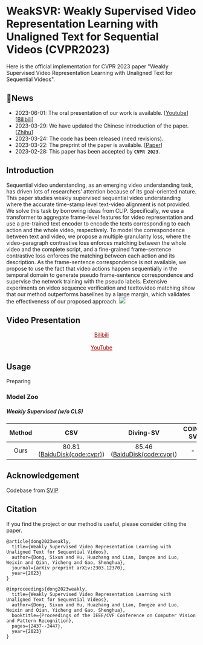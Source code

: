 # WeakSVR: Weakly Supervised Video Representation Learning with Unaligned Text for Sequential Videos (CVPR2023)

Here is the official implementation for CVPR 2023 paper "Weakly Supervised Video Representation Learning with Unaligned Text for Sequential Videos".

## 🌱News
- 2023-06-01: The oral presentation of our work is available. [[Youtube](https://www.youtube.com/watch?v=AqozSRYP7Pc)] [[Bilibili](https://www.bilibili.com/video/BV1AW4y1R7um/)]
- 2023-03-29: We have updated the Chinese introduction of the paper. [[Zhihu](https://zhuanlan.zhihu.com/p/617926257)]
- 2023-03-24: The code has been released (need revisions).
- 2023-03-22: The preprint of the paper is available. [[Paper](https://arxiv.org/abs/2303.12370)]
- 2023-02-28: This paper has been accepted by **`CVPR 2023`**.

## Introduction
Sequential video understanding, as an emerging video understanding task, has driven lots of researchers’ attention because of its goal-oriented nature. This paper studies weakly supervised sequential video understanding where the accurate time-stamp level text-video alignment is not provided. We solve this task by borrowing ideas from CLIP. Specifically, we use a transformer to aggregate frame-level features for video representation and use a pre-trained text encoder to encode the texts corresponding to each action and the whole video, respectively. To model the correspondence between text and video, we propose a multiple granularity loss, where the video-paragraph contrastive loss enforces matching between the whole video and the complete script, and a fine-grained frame-sentence contrastive loss enforces the matching between each action and its description. As the frame-sentence correspondence is not available, we propose to use the fact that video actions happen sequentially in the temporal domain to generate pseudo frame-sentence correspondence and supervise the network training with the pseudo labels. Extensive experiments on video sequence verification and texttovideo matching show that our method outperforms baselines by a large margin, which validates the effectiveness of our proposed approach.
![](https://github.com/svip-lab/WeakSVR/blob/main/figs/sequence%20video.jpg)
## Video Presentation  
<center><a href="https://www.bilibili.com/video/BV1AW4y1R7um/" target="_blank" style="color: #990000"> Bilibili </a></center>       <br/> 
<center><a href="https://www.youtube.com/watch?v=AqozSRYP7Pc" target="_blank" style="color: #990000"> YouTube </a></center>  

## Usage  
Preparing

### Model Zoo
##### Weakly Supervised (w/o CLS)
|  Method   | CSV | Diving-SV | COIN-SV |
|  :---: | :-----: | :----:  | :----: | 
| Ours  | 80.81 ([BaiduDisk(code:cvpr)](  https://pan.baidu.com/s/1x660E9b3_BvHidEG6wAbLQ?pwd=cvpr)) | 85.46 ([BaiduDisk(code:cvpr)](https://pan.baidu.com/s/1zGixeyLq8HNaNCQptpwz3g?pwd=cvpr))  |  -  |

## Acknowledgement
Codebase from [SVIP](https://github.com/svip-lab/SVIP-Sequence-VerIfication-for-Procedures-in-Videos)

## Citation 
If you find the project or our method is useful, please consider citing the paper.  
```
@article{dong2023weakly,
  title={Weakly Supervised Video Representation Learning with Unaligned Text for Sequential Videos},
  author={Dong, Sixun and Hu, Huazhang and Lian, Dongze and Luo, Weixin and Qian, Yicheng and Gao, Shenghua},
  journal={arXiv preprint arXiv:2303.12370},
  year={2023}
}
```
```
@inproceedings{dong2023weakly,
  title={Weakly Supervised Video Representation Learning with Unaligned Text for Sequential Videos},
  author={Dong, Sixun and Hu, Huazhang and Lian, Dongze and Luo, Weixin and Qian, Yicheng and Gao, Shenghua},
  booktitle={Proceedings of the IEEE/CVF Conference on Computer Vision and Pattern Recognition},
  pages={2437--2447},
  year={2023}
}
```
